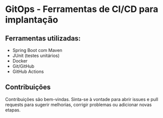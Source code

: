 # GitOps - Ferramentas de CI/CD para implantação 

## Ferramentas utilizadas:
- Spring Boot com Maven
- JUnit (testes unitários)
- Docker
- Git/GitHub
- GitHub Actions
## Contribuições

Contribuições são bem-vindas. Sinta-se à vontade para abrir issues e pull requests para sugerir melhorias, corrigir problemas ou adicionar novas etapas.
